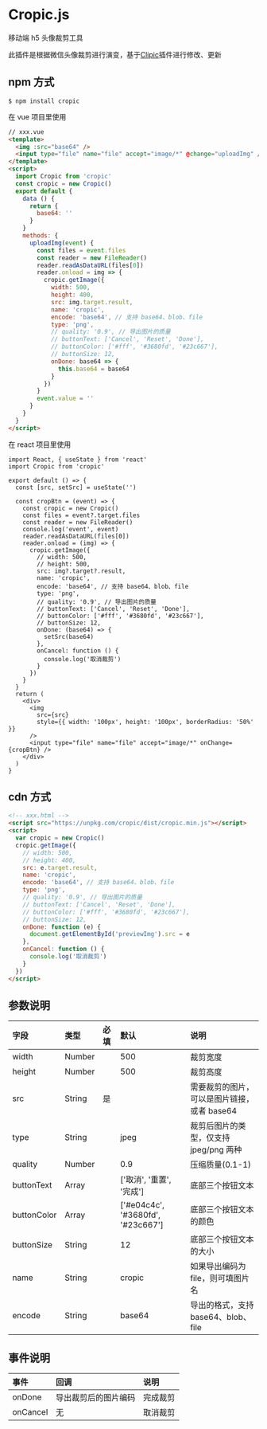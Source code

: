 <!--
 * @Author: ao.tu
 * @email: 2250467773@qq.com
 * @Date: 2024-01-04 10:53:07
 * @LastEditors: Do not edit
 * @LastEditTime: 2024-01-18 09:37:09
-->

# Cropic.js

移动端 h5 头像裁剪工具

此插件是根据微信头像裁剪进行演变，基于[Clipic](https://github.com/teojs/cropic)插件进行修改、更新

## npm 方式

```bath
$ npm install cropic
```

在 vue 项目里使用

```html
// xxx.vue
<template>
  <img :src="base64" />
  <input type="file" name="file" accept="image/*" @change="uploadImg" />
</template>
<script>
  import Cropic from 'cropic'
  const cropic = new Cropic()
  export default {
    data () {
      return {
        base64: ''
      }
    }
    methods: {
      uploadImg(event) {
        const files = event.files
        const reader = new FileReader()
        reader.readAsDataURL(files[0])
        reader.onload = img => {
          cropic.getImage({
            width: 500,
            height: 400,
            src: img.target.result,
            name: 'cropic',
            encode: 'base64', // 支持 base64、blob、file
            type: 'png',
            // quality: '0.9', // 导出图片的质量
            // buttonText: ['Cancel', 'Reset', 'Done'],
            // buttonColor: ['#fff', '#3680fd', '#23c667'],
            // buttonSize: 12,
            onDone: base64 => {
              this.base64 = base64
            }
          })
        }
        event.value = ''
      }
    }
  }
</script>
```

在 react 项目里使用

```tsx
import React, { useState } from 'react'
import Cropic from 'cropic'

export default () => {
  const [src, setSrc] = useState('')

  const cropBtn = (event) => {
    const cropic = new Cropic()
    const files = event?.target.files
    const reader = new FileReader()
    console.log('event', event)
    reader.readAsDataURL(files[0])
    reader.onload = (img) => {
      cropic.getImage({
        // width: 500,
        // height: 500,
        src: img?.target?.result,
        name: 'cropic',
        encode: 'base64', // 支持 base64、blob、file
        type: 'png',
        // quality: '0.9', // 导出图片的质量
        // buttonText: ['Cancel', 'Reset', 'Done'],
        // buttonColor: ['#fff', '#3680fd', '#23c667'],
        // buttonSize: 12,
        onDone: (base64) => {
          setSrc(base64)
        },
        onCancel: function () {
          console.log('取消裁剪')
        }
      })
    }
  }
  return (
    <div>
      <img
        src={src}
        style={{ width: '100px', height: '100px', borderRadius: '50%' }}
      />
      <input type="file" name="file" accept="image/*" onChange={cropBtn} />
    </div>
  )
}
```

## cdn 方式

```html
<!-- xxx.html -->
<script src="https://unpkg.com/cropic/dist/cropic.min.js"></script>
<script>
  var cropic = new Cropic()
  cropic.getImage({
    // width: 500,
    // height: 400,
    src: e.target.result,
    name: 'cropic',
    encode: 'base64', // 支持 base64、blob、file
    type: 'png',
    // quality: '0.9', // 导出图片的质量
    // buttonText: ['Cancel', 'Reset', 'Done'],
    // buttonColor: ['#fff', '#3680fd', '#23c667'],
    // buttonSize: 12,
    onDone: function (e) {
      document.getElementById('previewImg').src = e
    },
    onCancel: function () {
      console.log('取消裁剪')
    }
  })
</script>
```

## 参数说明

| 字段        | 类型   | 必填 | 默认                              | 说明                                        |
| :---------- | :----- | :--- | :-------------------------------- | :------------------------------------------ |
| width       | Number |      | 500                               | 裁剪宽度                                    |
| height      | Number |      | 500                               | 裁剪高度                                    |
| src         | String | 是   |                                   | 需要裁剪的图片，可以是图片链接，或者 base64 |
| type        | String |      | jpeg                              | 裁剪后图片的类型，仅支持 jpeg/png 两种      |
| quality     | Number |      | 0.9                               | 压缩质量(0.1-1)                             |
| buttonText  | Array  |      | ['取消', '重置', '完成']          | 底部三个按钮文本                            |
| buttonColor | Array  |      | ['#e04c4c', '#3680fd', '#23c667'] | 底部三个按钮文本的颜色                      |
| buttonSize  | String |      | 12                                | 底部三个按钮文本的大小                      |
| name        | String |      | cropic                            | 如果导出编码为 file，则可填图片名           |
| encode      | String |      | base64                            | 导出的格式，支持 base64、blob、file         |

## 事件说明

| 事件     | 回调                 | 说明     |
| :------- | :------------------- | :------- |
| onDone   | 导出裁剪后的图片编码 | 完成裁剪 |
| onCancel | 无                   | 取消裁剪 |
